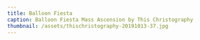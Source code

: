 ```yaml
---
title: Balloon Fiesta
caption: Balloon Fiesta Mass Ascension by This Christography
thumbnail: /assets/thischristography-20191013-37.jpg
---
```

